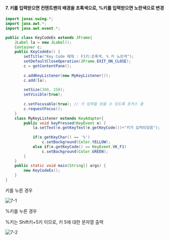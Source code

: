 #### 7. <F1>키를 입력받으면 컨텐트팬의 배경을 초록색으로, %키를 입력받으면 노란색으로 변경

```java
import javax.swing.*;
import java.awt.*;
import java.awt.event.*;

public class KeyCodeEx extends JFrame{
	JLabel la = new JLabel();
	Container c;
	public KeyCodeEx() {
		setTitle("Key Code 예제 : F1키:초록색, % 키 노란색");
		setDefaultCloseOperation(JFrame.EXIT_ON_CLOSE);
		c = getContentPane();
		
		c.addKeyListener(new MyKeyListener());
		c.add(la);
		
		setSize(300, 150);
		setVisible(true);
		
		c.setFocusable(true); // 키 입력을 받을 수 있도록 포커스 줌
		c.requestFocus();
	}
	class MyKeyListener extends KeyAdapter{
		public void keyPressed(KeyEvent e) {
			la.setText(e.getKeyText(e.getKeyCode())+"키가 입력되었음");
			
			if(e.getKeyChar() == '%')
				c.setBackground(Color.YELLOW);
			else if(e.getKeyCode() == KeyEvent.VK_F1)
				c.setBackground(Color.GREEN);
		}
	}
	public static void main(String[] args) {
		new KeyCodeEx();
	}
}
```
<F1>키를 누른 경우

![7-1](https://user-images.githubusercontent.com/66901172/92073572-fa909480-edee-11ea-961c-2efb5e666725.PNG)

%키를 누른 경우

%키는 Shift키+5키 이므로, 키 5에 대한 문자열 출력

![7-2](https://user-images.githubusercontent.com/66901172/92073573-fa909480-edee-11ea-857d-0e2b5e0fe34a.PNG)
